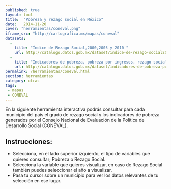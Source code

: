 ```yaml
---
published: true
layout: tool
title:  "Pobreza y rezago social en México"
date:   2014-11-20
cover: "herramientas/coneval.png"
iframe_src: "http://cartografica.mx/mapas/coneval"
datasets:
  -
    title: "Índice de Rezago Social,2000,2005 y 2010 "
    url: http://catalogo.datos.gob.mx/dataset/indice-de-rezago-social20002005-y-2010-nacionalestatalmunicipal-y-localidad
  - 
    title: "Indicadores de pobreza, pobreza por ingresos, rezago social y gini 2010"
    url: http://catalogo.datos.gob.mx/dataset/indicadores-de-pobreza-pobreza-por-ingresos-rezago-social-y-gini-2010-municipal
permalink: /herramientas/coneval.html
section: herramientas
category: otras
tags:
 - mapas
 - CONEVAL
---
```


<p>En la siguiente herramienta interactiva podrás consultar para cada municipio del país el grado de rezago social y los indicadores de pobreza generados por el Consejo Nacional de Evaluación de la Política de Desarrollo Social (CONEVAL).</p>

<h2>Instrucciones:</h2>
<ul>
<li>Selecciona, en el lado superior izquierdo, el tipo de variables que quieres consultar; Pobreza o Rezago Social. </li>
<li>Selecciona la variable que quieres visualizar, en caso de Rezago Social también puedes seleccionar el año a visualizar.</li>
<li>Pasa tu cursor sobre un municipio para ver los datos relevantes de tu selección en ese lugar. </li>
</ul>



